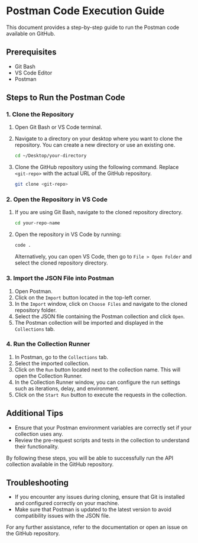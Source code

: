 # Postman Code Execution Guide

This document provides a step-by-step guide to run the Postman code available on GitHub. 

## Prerequisites

- Git Bash
- VS Code Editor
- Postman

## Steps to Run the Postman Code

### 1. Clone the Repository

1. Open Git Bash or VS Code terminal.
2. Navigate to a directory on your desktop where you want to clone the repository. You can create a new directory or use an existing one.

    ```bash
    cd ~/Desktop/your-directory
    ```

3. Clone the GitHub repository using the following command. Replace `<git-repo>` with the actual URL of the GitHub repository.

    ```bash
    git clone <git-repo>
    ```

### 2. Open the Repository in VS Code

1. If you are using Git Bash, navigate to the cloned repository directory.

    ```bash
    cd your-repo-name
    ```

2. Open the repository in VS Code by running:

    ```bash
    code .
    ```

    Alternatively, you can open VS Code, then go to `File > Open Folder` and select the cloned repository directory.

### 3. Import the JSON File into Postman

1. Open Postman.
2. Click on the `Import` button located in the top-left corner.
3. In the `Import` window, click on `Choose Files` and navigate to the cloned repository folder.
4. Select the JSON file containing the Postman collection and click `Open`.
5. The Postman collection will be imported and displayed in the `Collections` tab.

### 4. Run the Collection Runner

1. In Postman, go to the `Collections` tab.
2. Select the imported collection.
3. Click on the `Run` button located next to the collection name. This will open the Collection Runner.
4. In the Collection Runner window, you can configure the run settings such as iterations, delay, and environment.
5. Click on the `Start Run` button to execute the requests in the collection.

## Additional Tips

- Ensure that your Postman environment variables are correctly set if your collection uses any.
- Review the pre-request scripts and tests in the collection to understand their functionality.

By following these steps, you will be able to successfully run the API collection available in the GitHub repository.

## Troubleshooting

- If you encounter any issues during cloning, ensure that Git is installed and configured correctly on your machine.
- Make sure that Postman is updated to the latest version to avoid compatibility issues with the JSON file.

For any further assistance, refer to the documentation or open an issue on the GitHub repository.

